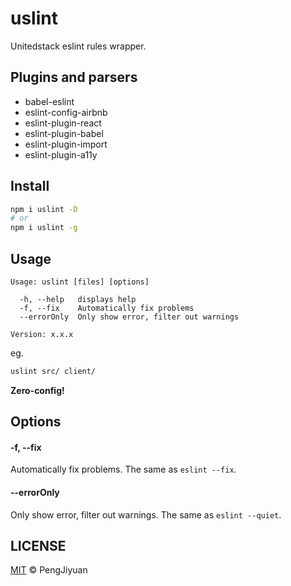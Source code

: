 # uslint
Unitedstack eslint rules wrapper.

## Plugins and parsers

* babel-eslint
* eslint-config-airbnb
* eslint-plugin-react
* eslint-plugin-babel
* eslint-plugin-import
* eslint-plugin-a11y

## Install

```bash
npm i uslint -D
# or
npm i uslint -g
```

## Usage

```
Usage: uslint [files] [options]

  -h, --help   displays help
  -f, --fix    Automatically fix problems
  --errorOnly  Only show error, filter out warnings

Version: x.x.x
```

eg.

```bash
uslint src/ client/
```

**Zero-config!**

## Options

#### -f, --fix

Automatically fix problems. The same as `eslint --fix`.

#### --errorOnly

Only show error, filter out warnings. The same as `eslint --quiet`.

## LICENSE

[MIT](./LICENSE) © PengJiyuan
